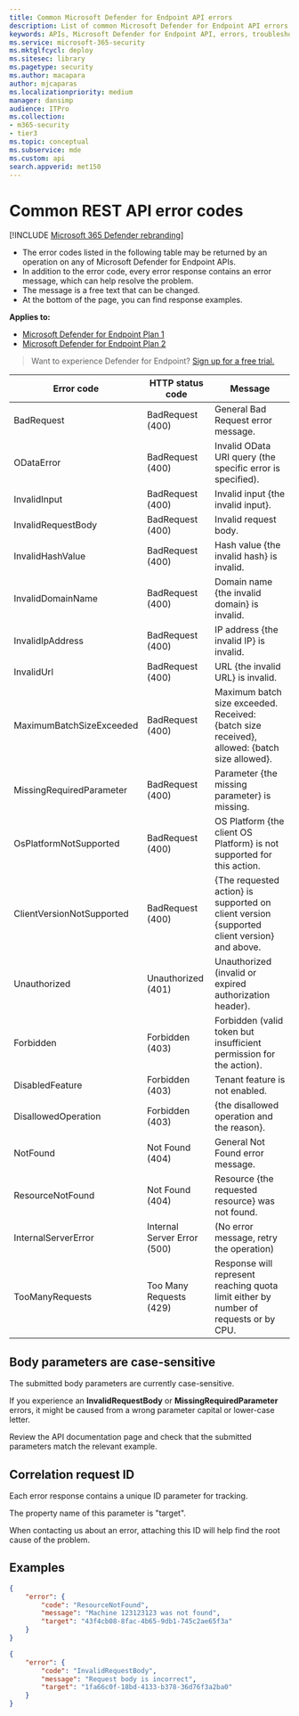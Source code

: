 ```yaml
---
title: Common Microsoft Defender for Endpoint API errors
description: List of common Microsoft Defender for Endpoint API errors with descriptions.
keywords: APIs, Microsoft Defender for Endpoint API, errors, troubleshooting
ms.service: microsoft-365-security
ms.mktglfcycl: deploy
ms.sitesec: library
ms.pagetype: security
ms.author: macapara
author: mjcaparas
ms.localizationpriority: medium
manager: dansimp
audience: ITPro
ms.collection: 
- m365-security
- tier3
ms.topic: conceptual
ms.subservice: mde
ms.custom: api
search.appverid: met150
---
```


# Common REST API error codes



[!INCLUDE [Microsoft 365 Defender rebranding](../../includes/microsoft-defender.md)]


* The error codes listed in the following table may be returned by an operation on any of Microsoft Defender for Endpoint APIs.
* In addition to the error code, every error response contains an error message, which can help resolve the problem.
* The message is a free text that can be changed.
* At the bottom of the page, you can find response examples.

**Applies to:**
- [Microsoft Defender for Endpoint Plan 1](https://go.microsoft.com/fwlink/p/?linkid=2154037)
- [Microsoft Defender for Endpoint Plan 2](https://go.microsoft.com/fwlink/p/?linkid=2154037)


> Want to experience Defender for Endpoint? [Sign up for a free trial.](https://signup.microsoft.com/create-account/signup?products=7f379fee-c4f9-4278-b0a1-e4c8c2fcdf7e&ru=https://aka.ms/MDEp2OpenTrial?ocid=docs-wdatp-assignaccess-abovefoldlink)

Error code|HTTP status code|Message
---|---|---
BadRequest|BadRequest (400)|General Bad Request error message.
ODataError|BadRequest (400)|Invalid OData URI query (the specific error is specified).
InvalidInput|BadRequest (400)|Invalid input {the invalid input}.
InvalidRequestBody|BadRequest (400)|Invalid request body.
InvalidHashValue|BadRequest (400)|Hash value {the invalid hash} is invalid.
InvalidDomainName|BadRequest (400)|Domain name {the invalid domain} is invalid.
InvalidIpAddress|BadRequest (400)|IP address {the invalid IP} is invalid.
InvalidUrl|BadRequest (400)|URL {the invalid URL} is invalid.
MaximumBatchSizeExceeded|BadRequest (400)|Maximum batch size exceeded. Received: {batch size received}, allowed: {batch size allowed}.
MissingRequiredParameter|BadRequest (400)|Parameter {the missing parameter} is missing.
OsPlatformNotSupported|BadRequest (400)|OS Platform {the client OS Platform} is not supported for this action.
ClientVersionNotSupported|BadRequest (400)|{The requested action} is supported on client version {supported client version} and above.
Unauthorized|Unauthorized (401)|Unauthorized (invalid or expired authorization header).
Forbidden|Forbidden (403)|Forbidden (valid token but insufficient permission for the action).
DisabledFeature|Forbidden (403)|Tenant feature is not enabled.
DisallowedOperation|Forbidden (403)|{the disallowed operation and the reason}.
NotFound|Not Found (404)|General Not Found error message.
ResourceNotFound|Not Found (404)|Resource {the requested resource} was not found.
InternalServerError|Internal Server Error (500)|(No error message, retry the operation)
TooManyRequests|Too Many Requests (429)|Response will represent reaching quota limit either by number of requests or by CPU.

## Body parameters are case-sensitive

The submitted body parameters are currently case-sensitive.

If you experience an **InvalidRequestBody** or **MissingRequiredParameter** errors, it might be caused from a wrong parameter capital or lower-case letter.

Review the API documentation page and check that the submitted parameters match the relevant example.

## Correlation request ID

Each error response contains a unique ID parameter for tracking.

The property name of this parameter is "target".

When contacting us about an error, attaching this ID will help find the root cause of the problem.

## Examples

```json
{
    "error": {
        "code": "ResourceNotFound",
        "message": "Machine 123123123 was not found",
        "target": "43f4cb08-8fac-4b65-9db1-745c2ae65f3a"
    }
}
```

```json
{
    "error": {
        "code": "InvalidRequestBody",
        "message": "Request body is incorrect",
        "target": "1fa66c0f-18bd-4133-b378-36d76f3a2ba0"
    }
}
```
